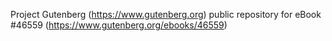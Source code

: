Project Gutenberg (https://www.gutenberg.org) public repository for
eBook #46559 (https://www.gutenberg.org/ebooks/46559)
